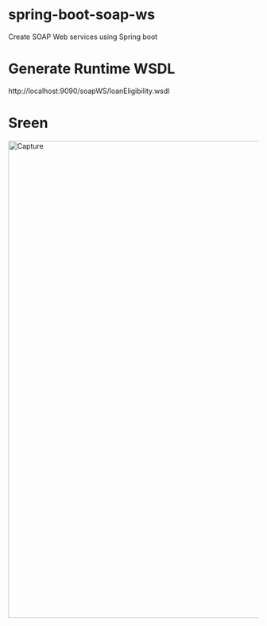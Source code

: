 # spring-boot-soap-ws
Create SOAP Web services using Spring boot 

# Generate Runtime WSDL
http://localhost:9090/soapWS/loanEligibility.wsdl

# Sreen
<img width="960" alt="Capture" src="https://user-images.githubusercontent.com/25712816/58906019-ac42a080-8728-11e9-8130-829a1c49510d.PNG">
